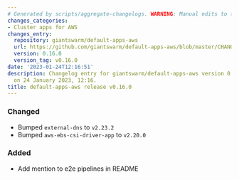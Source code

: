 ```yaml
---
# Generated by scripts/aggregate-changelogs. WARNING: Manual edits to this files will be overwritten.
changes_categories:
- Cluster apps for AWS
changes_entry:
  repository: giantswarm/default-apps-aws
  url: https://github.com/giantswarm/default-apps-aws/blob/master/CHANGELOG.md#0160---2023-01-24
  version: 0.16.0
  version_tag: v0.16.0
date: '2023-01-24T12:16:51'
description: Changelog entry for giantswarm/default-apps-aws version 0.16.0, published
  on 24 January 2023, 12:16.
title: default-apps-aws release v0.16.0
---
```


### Changed
- Bumped `external-dns` to `v2.23.2`
- Bumped `aws-ebs-csi-driver-app` to `v2.20.0`
### Added
- Add mention to e2e pipelines in README

